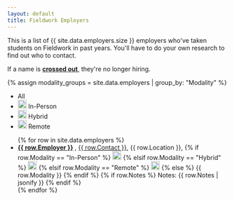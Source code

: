 ```yaml
---
layout: default
title: Fieldwork Employers
---
```

This is a list of {{ site.data.employers.size }} employers who've taken students on Fieldwork in past years. You'll have to do your own research to find out who to contact.  

<span class="sans">If a name is <a href="#" class="crossed-out"><strong>crossed out</strong></a>, they're no longer hiring.</span>

{% assign modality_groups = site.data.employers | group_by: "Modality" %}

<ul class="legend">
  <li data-modality="all" class="active">
    <span>All</span>
  </li>
  <li data-modality="In-Person">
   <img src="{{ site.url }}{{ site.baseurl }}/svg/in-person.svg" alt="In-Person" width="20" height="20">
    <span>In-Person</span>
  </li>
  <li data-modality="Hybrid">
    <img src="{{ site.url }}{{ site.baseurl }}/svg/hybrid.svg" alt="Hybrid" width="20" height="20">
    <span>Hybrid</span>
  </li>
  <li data-modality="Remote">
    <img src="{{ site.url }}{{ site.baseurl }}/svg/remote.svg" alt="Remote" width="20" height="20">
    <span>Remote</span>
  </li>
</ul>

<ul class="employers">
  {% for row in site.data.employers %}
  <li>
    <strong>
      <a href="{{ row.URL }}" target="_blank" class="{% if row.Hired == 'yes' %}crossed-out{% endif %}">{{ row.Employer }}</a>
    </strong>, 
    <span><a href="mailto:{{ row['E-mail'] }}">{{ row.Contact }}</a></span>, 
    <span>{{ row.Location }}</span>, 
    <span>
      {% if row.Modality == "In-Person" %}
        <img src="{{ site.url }}{{ site.baseurl }}/svg/in-person.svg" alt="In-Person" width="20" height="20">
      {% elsif row.Modality == "Hybrid" %}
        <img src="{{ site.url }}{{ site.baseurl }}/svg/hybrid.svg" alt="Hybrid" width="20" height="20">
      {% elsif row.Modality == "Remote" %}
        <img src="{{ site.url }}{{ site.baseurl }}/svg/remote.svg" alt="Remote" width="20" height="20">
      {% else %}
        {{ row.Modality }}
      {% endif %}
    </span>
    {% if row.Notes %}
    <span class="notes">Notes: {{ row.Notes | jsonify }}</span>
    {% endif %}
  </li>
  {% endfor %}
</ul>


